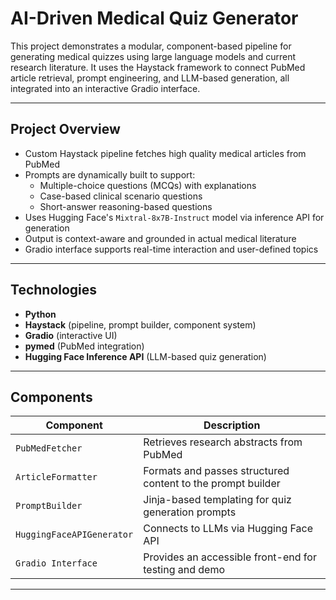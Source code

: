 # AI-Driven Medical Quiz Generator

This project demonstrates a modular, component-based pipeline for generating medical quizzes using large language models and current research literature. It uses the Haystack framework to connect PubMed article retrieval, prompt engineering, and LLM-based generation, all integrated into an interactive Gradio interface.

---

## Project Overview

- Custom Haystack pipeline fetches high quality medical articles from PubMed
- Prompts are dynamically built to support:
  - Multiple-choice questions (MCQs) with explanations
  - Case-based clinical scenario questions
  - Short-answer reasoning-based questions
- Uses Hugging Face's `Mixtral-8x7B-Instruct` model via inference API for generation
- Output is context-aware and grounded in actual medical literature
- Gradio interface supports real-time interaction and user-defined topics

---

## Technologies

- **Python**
- **Haystack** (pipeline, prompt builder, component system)
- **Gradio** (interactive UI)
- **pymed** (PubMed integration)
- **Hugging Face Inference API** (LLM-based quiz generation)

---

## Components

| Component            | Description                                                 |
|---------------------|-------------------------------------------------------------|
| `PubMedFetcher`      | Retrieves research abstracts from PubMed                   |
| `ArticleFormatter`   | Formats and passes structured content to the prompt builder |
| `PromptBuilder`      | Jinja-based templating for quiz generation prompts          |
| `HuggingFaceAPIGenerator` | Connects to LLMs via Hugging Face API              |
| `Gradio Interface`   | Provides an accessible front-end for testing and demo       |

---

